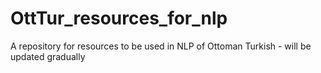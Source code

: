# OttTur_resources_for_nlp
A repository for resources to be used in NLP of Ottoman Turkish - will be updated gradually
